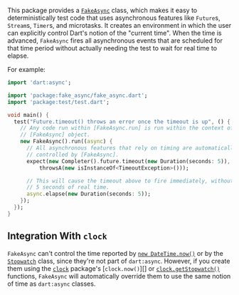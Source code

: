 This package provides a [`FakeAsync`][] class, which makes it easy to
deterministically test code that uses asynchronous features like `Future`s,
`Stream`s, `Timer`s, and microtasks. It creates an environment in which the user
can explicitly control Dart's notion of the "current time". When the time is
advanced, `FakeAsync` fires all asynchronous events that are scheduled for that
time period without actually needing the test to wait for real time to elapse.

[`FakeAsync`]: https://www.dartdocs.org/documentation/fake_async/latest/fake_async/FakeAsync-class.html

For example:

```dart
import 'dart:async';

import 'package:fake_async/fake_async.dart';
import 'package:test/test.dart';

void main() {
  test("Future.timeout() throws an error once the timeout is up", () {
    // Any code run within [FakeAsync.run] is run within the context of that
    // [FakeAsync] object.
    new FakeAsync().run((async) {
      // All asynchronous features that rely on timing are automatically
      // controlled by [FakeAsync].
      expect(new Completer().future.timeout(new Duration(seconds: 5)),
          throwsA(new isInstanceOf<TimeoutException>()));

      // This will cause the timeout above to fire immediately, without waiting
      // 5 seconds of real time.
      async.elapse(new Duration(seconds: 5));
    });
  });
}
```

## Integration With `clock`

`FakeAsync` can't control the time reported by [`new DateTime.now()`][] or by
the [`Stopwatch`][] class, since they're not part of `dart:async`. However, if
you create them using the [`clock`][] package's [`clock.now()`][] or
[`clock.getStopwatch()`][] functions, `FakeAsync` will automatically override
them to use the same notion of time as `dart:async` classes.

[`new DateTime.now()`]: https://api.dartlang.org/stable/dart-core/DateTime/DateTime.now.html
[`Stopwatch`]: https://api.dartlang.org/stable/dart-core/Stopwatch-class.html
[`clock`]: https://pub.dartlang.org/packages/clock
[`clock.now`]: https://www.dartdocs.org/documentation/clock/latest/clock/Clock/now.html
[`clock.getStopwatch()`]: https://www.dartdocs.org/documentation/clock/latest/clock/Clock/getStopwatch.html
